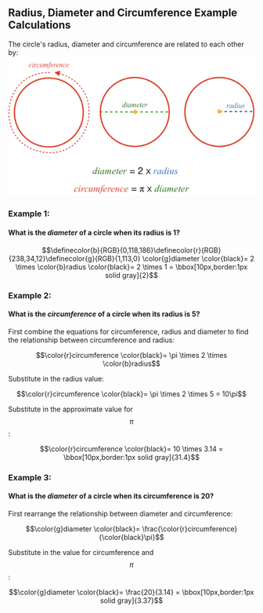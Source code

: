 ## Radius, Diameter and Circumference Example Calculations

The circle's radius, diameter and circumference are related to each other by:
![](reference.png)

### Example 1:

#### What is the _diameter_ of a circle when its radius is 1?

<!-- <div class="answer_indent"> -->
$$\definecolor{b}{RGB}{0,118,186}\definecolor{r}{RGB}{238,34,12}\definecolor{g}{RGB}{1,113,0} \color{g}diameter \color{black}= 2 \times \color{b}radius \color{black}= 2 \times 1 = \bbox[10px,border:1px solid gray]{2}$$
<!-- </div> -->

### Example 2:

#### What is the _circumference_ of a circle when its radius is 5?

<!-- <div class="answer_indent"> -->
First combine the equations for circumference, radius and diameter to find the relationship between circumference and radius:

$$\color{r}circumference \color{black}= \pi \times 2 \times \color{b}radius$$

Substitute in the radius value:

$$\color{r}circumference \color{black}= \pi \times 2 \times 5 = 10\pi$$

Substitute in the approximate value for $$\pi$$:

$$\color{r}circumference \color{black}= 10 \times 3.14 = \bbox[10px,border:1px solid gray]{31.4}$$
<!-- </div> -->

### Example 3:

#### What is the _diameter_ of a circle when its circumference is 20?

<!-- <div class="answer_indent"> -->
First rearrange the relationship between diameter and circumference:

$$\color{g}diameter \color{black}= \frac{\color{r}circumference}{\color{black}\pi}$$

Substitute in the value for circumference and $$\pi$$:

$$\color{g}diameter \color{black}= \frac{20}{3.14} = \bbox[10px,border:1px solid gray]{3.37}$$
<!-- </div> -->
